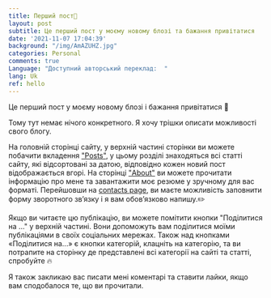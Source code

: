 ```yaml
---
title: Перший пост👋
layout: post
subtitle: Це перший пост у моєму новому блозі та бажання привітатися
date: '2021-11-07 17:04:39'
background: "/img/AmAZUHZ.jpg"
categories: Personal
comments: true
Language: "Доступний авторський переклад:  "
lang: Uk
ref: hello
---
```

Це перший пост у моєму новому блозі і бажання привітатися 👋

Тому тут немає нічого конкретного. Я хочу трішки описати можливості свого блогу.

На головній сторінці сайту, у верхній частині сторінки ви можете побачити вкладення ["Posts"](https://www.soloviov.fun/posts/), у цьому розділі знаходяться всі статті сайту, які відсортовані за датою, відповідно кожен новий пост відображається вгорі.
На сторінці ["About"](https://www.soloviov.fun/about/) ви можете прочитати інформацію про мене та завантажити моє резюме у зручному для вас форматі.
Перейшовши на [contacts page](https://www.soloviov.fun/contact/), ви маєте можливість заповнити форму зворотного зв’язку і я вам обов’язково напишу.✏️

Якщо ви читаєте цю публікацію, ви можете помітити кнопки "Поділитися на ..." у верхній частині. Вони допоможуть вам поділитися моїми публікаціями в своїх соціальних мережах.
Також над кнопками «Поділитися на...» є кнопки категорій, клацніть на категорію, та ви потрапите на сторінку де представлені всі категорії на сайті та статті, спробуйте 🔥

Я також закликаю вас писати мені коментарі та ставити лайки, якщо вам сподобалося те, що ви прочитали.